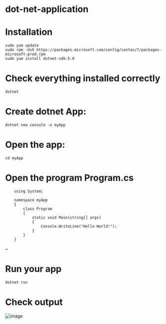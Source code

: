 # dot-net-application

# Installation
    sudo yum update 
    sudo rpm -Uvh https://packages.microsoft.com/config/centos/7/packages-microsoft-prod.rpm
    sudo yum install dotnet-sdk-5.0

# Check everything installed correctly
    dotnet

# Create dotnet App:
    dotnet new console -o myApp
    
# Open the app:
    cd myApp
# Open the program Program.cs

        using System;

        namespace myApp
        {
            class Program
            {
                static void Main(string[] args)
                {
                    Console.WriteLine("Hello World!");
                }
            }
        }
~

# Run your app
    dotnet run
# Check output 
    
 ![image](https://user-images.githubusercontent.com/54719289/108875162-e3569500-7622-11eb-934b-1501b5661cb5.png)

